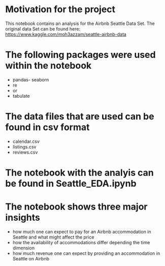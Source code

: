 # Motivation for the project
This notebook contains an analysis for the Airbnb Seattle Data Set. The original data Set can be found here: https://www.kaggle.com/moh3azzam/seattle-airbnb-data

# The following packages were used within the notebook
- pandas- 
seaborn
- re 
- or
- tabulate

# The data files that are used can be found in csv format
- calendar.csv
- listings.csv
- reviews.csv

# The notebook with the analyis can be found in Seattle_EDA.ipynb
 
# The notebook shows three major insights
- how much one can expect to pay for an Airbnb accommodation in Seattle and what might affect the price
- how the availability of accommodations differ depending the time dimension
- how much revenue one can expect by providing an accommodation in Seattle on Airbnb

